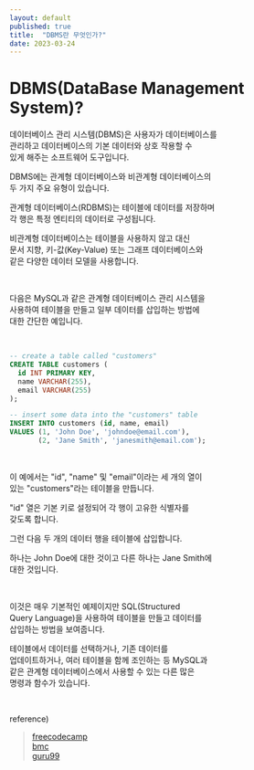 ```yaml
---
layout: default
published: true
title:  "DBMS란 무엇인가?"
date: 2023-03-24
---
```


# DBMS(DataBase Management System)?  

데이터베이스 관리 시스템(DBMS)은 사용자가 데이터베이스를  
관리하고 데이터베이스의 기본 데이터와 상호 작용할 수  
있게 해주는 소프트웨어 도구입니다.  

DBMS에는 관계형 데이터베이스와 비관계형 데이터베이스의  
두 가지 주요 유형이 있습니다.  

관계형 데이터베이스(RDBMS)는 테이블에 데이터를 저장하며  
각 행은 특정 엔티티의 데이터로 구성됩니다.  

비관계형 데이터베이스는 테이블을 사용하지 않고 대신  
문서 지향, 키-값(Key-Value) 또는 그래프 데이터베이스와  
같은 다양한 데이터 모델을 사용합니다.  

<br>

다음은 MySQL과 같은 관계형 데이터베이스 관리 시스템을  
사용하여 테이블을 만들고 일부 데이터를 삽입하는 방법에  
대한 간단한 예입니다.  

<br>

```sql
-- create a table called "customers"
CREATE TABLE customers (
  id INT PRIMARY KEY,
  name VARCHAR(255),
  email VARCHAR(255)
);

-- insert some data into the "customers" table
INSERT INTO customers (id, name, email)
VALUES (1, 'John Doe', 'johndoe@email.com'),
       (2, 'Jane Smith', 'janesmith@email.com');
```

<br>

이 예에서는 "id", "name" 및 "email"이라는 세 개의 열이  
있는 "customers"라는 테이블을 만듭니다.  

"id" 열은 기본 키로 설정되어 각 행이 고유한 식별자를  
갖도록 합니다.  

그런 다음 두 개의 데이터 행을 테이블에 삽입합니다.  

하나는 John Doe에 대한 것이고 다른 하나는 Jane Smith에  
대한 것입니다.  

<br>

이것은 매우 기본적인 예제이지만 SQL(Structured  
Query Language)을 사용하여 테이블을 만들고 데이터를  
삽입하는 방법을 보여줍니다.  

테이블에서 데이터를 선택하거나, 기존 데이터를  
업데이트하거나, 여러 테이블을 함께 조인하는 등 MySQL과  
같은 관계형 데이터베이스에서 사용할 수 있는 다른 많은  
명령과 함수가 있습니다.  

<br>

reference)  
>[freecodecamp](https://www.freecodecamp.org/news/dbms-and-sql-basics/)  
>[bmc](https://www.bmc.com/blogs/dbms-database-management-systems/)  
>[guru99](https://www.guru99.com/what-is-dbms.html)  
